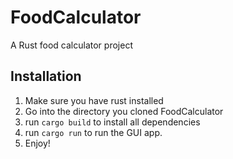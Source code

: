 # FoodCalculator
A Rust food calculator project


## Installation
1. Make sure you have rust installed
2. Go into the directory you cloned FoodCalculator
3. run `cargo build` to install all dependencies
4. run `cargo run` to run the GUI app.
5. Enjoy!
